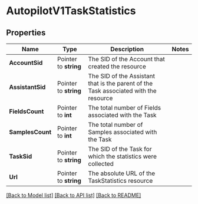 # AutopilotV1TaskStatistics

## Properties

Name | Type | Description | Notes
------------ | ------------- | ------------- | -------------
**AccountSid** | Pointer to **string** | The SID of the Account that created the resource |
**AssistantSid** | Pointer to **string** | The SID of the Assistant that is the parent of the Task associated with the resource |
**FieldsCount** | Pointer to **int** | The total number of Fields associated with the Task |
**SamplesCount** | Pointer to **int** | The total number of Samples associated with the Task |
**TaskSid** | Pointer to **string** | The SID of the Task for which the statistics were collected |
**Url** | Pointer to **string** | The absolute URL of the TaskStatistics resource |

[[Back to Model list]](../README.md#documentation-for-models) [[Back to API list]](../README.md#documentation-for-api-endpoints) [[Back to README]](../README.md)


